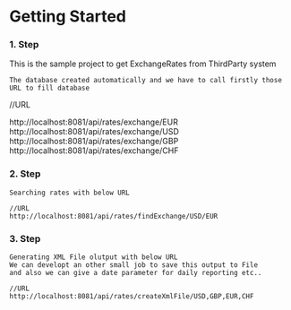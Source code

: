 # Getting Started

### 1. Step
   This is the sample project to get ExchangeRates from ThirdParty system

    The database created automatically and we have to call firstly those URL to fill database

   //URL

   http://localhost:8081/api/rates/exchange/EUR
   http://localhost:8081/api/rates/exchange/USD
   http://localhost:8081/api/rates/exchange/GBP
   http://localhost:8081/api/rates/exchange/CHF


### 2. Step
    Searching rates with below URL 

    //URL
    http://localhost:8081/api/rates/findExchange/USD/EUR

### 3. Step

    Generating XML File olutput with below URL
    We can developt an other small job to save this output to File 
    and also we can give a date parameter for daily reporting etc..

    //URL
    http://localhost:8081/api/rates/createXmlFile/USD,GBP,EUR,CHF
